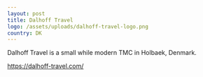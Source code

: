 ```yaml
---
layout: post
title: Dalhoff Travel
logo: /assets/uploads/dalhoff-travel-logo.png
country: DK
---
```

Dalhoff Travel is a small while modern TMC in Holbaek, Denmark.

https://dalhoff-travel.com/